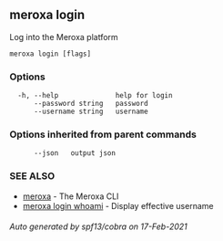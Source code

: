 ## meroxa login

Log into the Meroxa platform

```
meroxa login [flags]
```

### Options

```
  -h, --help              help for login
      --password string   password
      --username string   username
```

### Options inherited from parent commands

```
      --json   output json
```

### SEE ALSO

* [meroxa](meroxa.md)	 - The Meroxa CLI
* [meroxa login whoami](meroxa_login_whoami.md)	 - Display effective username

###### Auto generated by spf13/cobra on 17-Feb-2021

